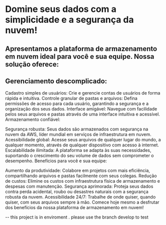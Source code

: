# Domine seus dados com a simplicidade e a segurança da nuvem!

## Apresentamos a plataforma de armazenamento em nuvem ideal para você e sua equipe. Nossa solução oferece:

## Gerenciamento descomplicado:

Cadastro simples de usuários: Crie e gerencie contas de usuários de forma rápida e intuitiva.
Controle granular de pastas e arquivos: Defina permissões de acesso para cada usuário, garantindo a segurança e a organização dos seus dados.
Interface amigável: Navegue com facilidade pelos seus arquivos e pastas através de uma interface intuitiva e acessível.
Armazenamento confiável:

Segurança robusta: Seus dados são armazenados com segurança na nuvem da AWS, líder mundial em serviços de infraestrutura em nuvem.
Acessibilidade global: Acesse seus arquivos de qualquer lugar do mundo, a qualquer momento, através de qualquer dispositivo com acesso à internet.
Escalabilidade ilimitada: A plataforma se adapta às suas necessidades, suportando o crescimento do seu volume de dados sem comprometer o desempenho.
Benefícios para você e sua equipe:

Aumento da produtividade: Colabore em projetos com mais eficiência, compartilhando arquivos e pastas facilmente com seus colegas.
Redução de custos: Elimine os custos com infraestrutura física de armazenamento e despesas com manutenção.
Segurança aprimorada: Proteja seus dados contra perda acidental, roubo ou desastres naturais com a segurança robusta da nuvem.
Acessibilidade 24/7: Trabalhe de onde quiser, quando quiser, com seus arquivos sempre à mão.
Comece hoje mesmo a desfrutar dos benefícios da nossa plataforma de armazenamento em nuvem!

-- this project is in enviroment . please use the branch develop to test
